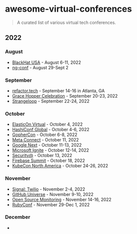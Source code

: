 # awesome-virtual-conferences

> A curated list of various virtual tech conferences.


## 2022

### August
 - [BlackHat USA](https://www.blackhat.com/us-22/) - August 6-11, 2022 
 - [ng-conf](https://2022.ng-conf.org/) - August 29-Sept 2

### September
 - [refactor.tech]() - September 14-16 in Atlanta, GA
 - [Grace Hopper Celebration](https://www.gracehoppercelebration.com/?utm_source=Website&utm_medium=linkedin&utm_campaign=website-reg-bizz) - September 20-23, 2022
 - [Strangeloop](https://thestrangeloop.com/) - September 22-24, 2022

### October
 - [ElasticOn Virtual](https://www.elasticon.com/event/2807197b-14f8-4864-ad07-e31163347cbb/summary) - October 4, 2022
 - [HashiConf Global](https://hashiconf.com/global/) - October 4-6, 2022
 - [GopherCon](https://www.gophercon.com/) - October 6-8, 2022
 - [Meta Connect](https://metaconnect.com/en-us/) - October 11, 2022
 - [Google Next](https://cloud.withgoogle.com/next) - October 11-13, 2022
 - [Microsoft Ignite](https://ignite.microsoft.com/en-US/home) - October 12-14, 2022
 - [Security@](https://securityat.hackerone.events/2022/2167693) - October 13, 2022
 - [Firebase Summit](https://firebase.google.com/summit) - October 18, 2022
 - [KubeCon North America](https://events.linuxfoundation.org/kubecon-cloudnativecon-north-america/) - October 24-26, 2022

### November
 - [Signal: Twilio](https://www.signal2022.com/twilio) - November 2-4, 2022
 - [GitHub Universe](https://www.githubuniverse.com/) - November 9-10, 2022 
 - [Open Source Monitoring](https://osmc.de/) - November 14-16, 2022
 - [RubyConf](https://rubyconf.org/) - November 29-Dec 1, 2022

### December
 - 
